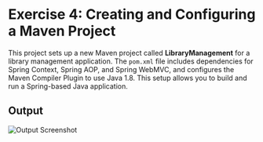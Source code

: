 # Exercise 4: Creating and Configuring a Maven Project

This project sets up a new Maven project called **LibraryManagement** for a library management application. The `pom.xml` file includes dependencies for Spring Context, Spring AOP, and Spring WebMVC, and configures the Maven Compiler Plugin to use Java 1.8. This setup allows you to build and run a Spring-based Java application.

## Output

![Output Screenshot](/library_management/outputs/image.png)
